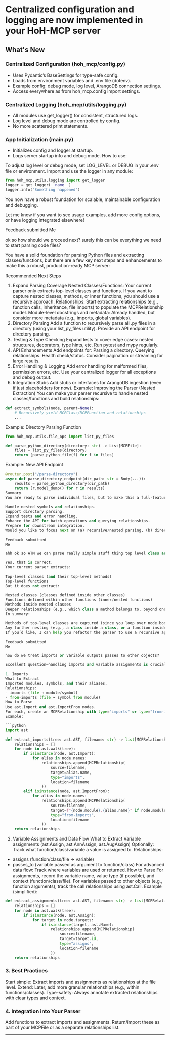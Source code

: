 
# Centralized configuration and logging are now implemented in your HoH-MCP server

## What's New

### Centralized Configuration (hoh_mcp/config.py)

- Uses Pydantic’s BaseSettings for type-safe config.
- Loads from environment variables and .env file (dotenv).
- Example config: debug mode, log level, ArangoDB connection settings.
- Access everywhere as from hoh_mcp.config import settings.

### Centralized Logging (hoh_mcp/utils/logging.py)

- All modules use get_logger() for consistent, structured logs.
- Log level and debug mode are controlled by config.
- No more scattered print statements.

### App Initialization (main.py)

- Initializes config and logger at startup.
- Logs server startup info and debug mode.
How to use:

To adjust log level or debug mode, set LOG_LEVEL or DEBUG in your .env file or environment.
Import and use the logger in any module:

```python
from hoh_mcp.utils.logging import get_logger
logger = get_logger(__name__)
logger.info("Something happened")
```

You now have a robust foundation for scalable, maintainable configuration and debugging.

Let me know if you want to see usage examples, add more config options, or have logging integrated elsewhere!

Feedback submitted
Me

ok so how should we proceed next? surely this can be everything we need to start parsing code files?

You have a solid foundation for parsing Python files and extracting classes/functions, but there are a few key next steps and enhancements to make this a robust, production-ready MCP server:

Recommended Next Steps

1. Expand Parsing Coverage
Nested Classes/Functions: Your current parser only extracts top-level classes and functions. If you want to capture nested classes, methods, or inner functions, you should use a recursive approach.
Relationships: Start extracting relationships (e.g., function calls, inheritance, file imports) to populate the MCPRelationship model.
Module-level docstrings and metadata: Already handled, but consider more metadata (e.g., imports, global variables).
2. Directory Parsing
Add a function to recursively parse all .py files in a directory (using your list_py_files utility).
Provide an API endpoint for directory parsing.
3. Testing & Type Checking
Expand tests to cover edge cases: nested structures, decorators, type hints, etc.
Run pytest and mypy regularly.
4. API Enhancements
Add endpoints for:
Parsing a directory.
Querying relationships.
Health check/status.
Consider pagination or streaming for large results.
5. Error Handling & Logging
Add error handling for malformed files, permission errors, etc.
Use your centralized logger for all exceptions and debug output.
6. Integration Stubs
Add stubs or interfaces for ArangoDB ingestion (even if just placeholders for now).
Example: Improving the Parser (Nested Extraction)
You can make your parser recursive to handle nested classes/functions and build relationships:

```python
def extract_symbols(node, parent=None):
    # Recursively yield MCPClass/MCPFunction and relationships
    ...
```

Example: Directory Parsing Function

```python
from hoh_mcp.utils.file_ops import list_py_files

def parse_python_directory(directory: str) -> List[MCPFile]:
    files = list_py_files(directory)
    return [parse_python_file(f) for f in files]
```

Example: New API Endpoint

```python
@router.post("/parse-directory")
async def parse_directory_endpoint(dir_path: str = Body(...)):
    results = parse_python_directory(dir_path)
    return [r.model_dump() for r in results]
Summary
You are ready to parse individual files, but to make this a full-featured, robust MCP server, you should:

Handle nested symbols and relationships.
Support directory parsing.
Expand tests and error handling.
Enhance the API for batch operations and querying relationships.
Prepare for downstream integration.
Would you like to focus next on (a) recursive/nested parsing, (b) directory parsing and batch API, (c) relationship extraction, or (d) something else?

Feedback submitted
Me

ahh ok so ATM we can parse really simple stuff thing top level class and functions but not functions internal to classes, is this correct?

Yes, that is correct.
Your current parser extracts:

Top-level classes (and their top-level methods)
Top-level functions
But it does not extract:

Nested classes (classes defined inside other classes)
Functions defined within other functions (inner/nested functions)
Methods inside nested classes
Deeper relationships (e.g., which class a method belongs to, beyond one level; relationships between nested objects)
In summary:

Methods of top-level classes are captured (since you loop over node.body for ast.ClassDef nodes).
Any further nesting (e.g., a class inside a class, or a function inside a function) is not currently handled.
If you’d like, I can help you refactor the parser to use a recursive approach so that all classes, methods, and functions—at any nesting level—are extracted and properly parented in the MCP data model. Would you like to proceed with this improvement?

Feedback submitted
Me

how do we treat imports or variable outputs passes to other objects?

Excellent question—handling imports and variable assignments is crucial for building a rich symbol table and code relationship graph. Here’s how these can be treated:

1. Imports
What to Extract
Imported modules, symbols, and their aliases.
Relationships:
- imports (file → module/symbol)
- from-imports (file → symbol from module)
How to Parse
Use ast.Import and ast.ImportFrom nodes.
For each, create an MCPRelationship with type="imports" or type="from-imports".
Example:

```python
import ast

def extract_imports(tree: ast.AST, filename: str) -> list[MCPRelationship]:
    relationships = []
    for node in ast.walk(tree):
        if isinstance(node, ast.Import):
            for alias in node.names:
                relationships.append(MCPRelationship(
                    source=filename,
                    target=alias.name,
                    type="imports",
                    location=filename
                ))
        elif isinstance(node, ast.ImportFrom):
            for alias in node.names:
                relationships.append(MCPRelationship(
                    source=filename,
                    target=f"{node.module}.{alias.name}" if node.module else alias.name,
                    type="from-imports",
                    location=filename
                ))
    return relationships
```

2. Variable Assignments and Data Flow
What to Extract
Variable assignments (ast.Assign, ast.AnnAssign, ast.AugAssign)
Optionally: Track what function/class/variable a value is assigned to.
Relationships:

- assigns (function/class/file → variable)
- passes_to (variable passed as argument to function/class)
For advanced data flow: Track where variables are used or returned.
How to Parse
For assignments, record the variable name, value type (if possible), and context (function/class/file).
For variables passed to other objects (e.g., function arguments), track the call relationships using ast.Call.
Example (simplified):

```python
def extract_assignments(tree: ast.AST, filename: str) -> list[MCPRelationship]:
    relationships = []
    for node in ast.walk(tree):
        if isinstance(node, ast.Assign):
            for target in node.targets:
                if isinstance(target, ast.Name):
                    relationships.append(MCPRelationship(
                        source=filename,
                        target=target.id,
                        type="assigns",
                        location=filename
                    ))
    return relationships
```

### 3. Best Practices

Start simple: Extract imports and assignments as relationships at the file level.
Extend: Later, add more granular relationships (e.g., within functions/classes).
Type-safety: Always annotate extracted relationships with clear types and context.

### 4. Integration into Your Parser

Add functions to extract imports and assignments.
Return/import these as part of your MCPFile or as a separate relationships list.

<!-- Would you like to:

Add import extraction next?
Add assignment/variable tracking?
Or both together in the next parser update? -->
---


